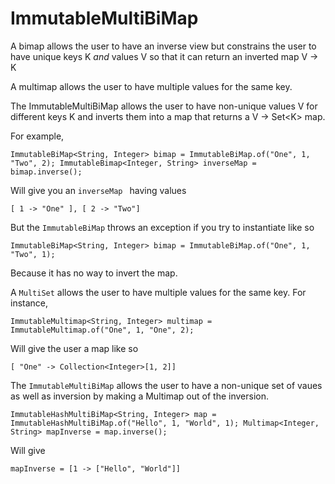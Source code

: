 # ImmutableMultiBiMap

A bimap allows the user to have an inverse view but constrains the user to have unique keys K _and_ values V so that it can 
return an inverted map V -> K

A multimap allows the user to have multiple values for the same key.

The ImmutableMultiBiMap allows the user to have non-unique values V for different keys K and inverts them into a map 
that returns a V \-> Set\<K\> map. 

For example,

`ImmutableBiMap<String, Integer> bimap = ImmutableBiMap.of("One", 1, "Two", 2);
ImmutableBimap<Integer, String> inverseMap = bimap.inverse();
`

Will give you an <code>inverseMap </code> having values

`
[ 1 -> "One" ], [ 2 -> "Two"]
`

But the `ImmutableBiMap` throws an exception if you try to instantiate like so

`
ImmutableBiMap<String, Integer> bimap = ImmutableBiMap.of("One", 1, "Two", 1);
`

Because it has no way to invert the map.

A `MultiSet` allows the user to have multiple values for the same key. For instance,

`
 ImmutableMultimap<String, Integer> multimap = ImmutableMultimap.of("One", 1, "One", 2);
`

Will give the user a map like so

`[ "One" -> Collection<Integer>[1, 2]]`

The `ImmutableMultiBiMap` allows the user to have a non-unique set of vaues as well as inversion by making a Multimap out of the inversion.

`ImmutableHashMultiBiMap<String, Integer> map = ImmutableHashMultiBiMap.of("Hello", 1, "World", 1);
 Multimap<Integer, String> mapInverse = map.inverse();`
 
 Will give 
 
 `mapInverse = [1 -> ["Hello", "World"]]`
      


